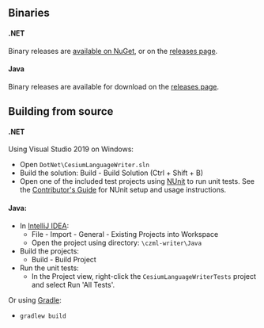 ## Binaries

#### .NET

Binary releases are [available on NuGet](https://www.nuget.org/packages/CesiumLanguageWriter/), or on the [releases page](https://github.com/AnalyticalGraphicsInc/czml-writer/releases).

#### Java

Binary releases are available for download on the [releases page](https://github.com/AnalyticalGraphicsInc/czml-writer/releases).

## Building from source 

#### .NET

Using Visual Studio 2019 on Windows:
* Open `DotNet\CesiumLanguageWriter.sln`
* Build the solution:  Build - Build Solution (Ctrl + Shift + B)
* Open one of the included test projects using [NUnit](http://www.nunit.org/) to run unit tests. See the [Contributor's Guide](https://github.com/AnalyticalGraphicsInc/czml-writer/wiki/Contributor's-Guide#wiki-NUnit) for NUnit setup and usage instructions. 

#### Java:

* In [IntelliJ IDEA](https://www.jetbrains.com/idea/):
  * File - Import - General - Existing Projects into Workspace
  * Open the project using directory: `\czml-writer\Java`
* Build the projects:
  * Build - Build Project
* Run the unit tests:
  * In the Project view, right-click the `CesiumLanguageWriterTests` project and select Run 'All Tests'.

Or using [Gradle](https://gradle.org/):
  * `gradlew build`
